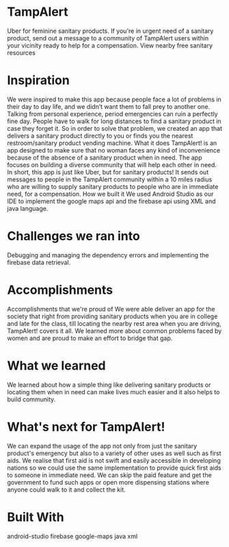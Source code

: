 # TampAlert

Uber for feminine sanitary products. 
If you're in urgent need of a sanitary product, send out a message to a community of TampAlert users within your vicinity ready to help for a compensation.
View nearby free sanitary resources

# Inspiration 
We were inspired to make this app because people face a lot of problems in their day to day life, and we didn’t want them to fall prey to another one. Talking from personal experience, period emergencies can ruin a perfectly fine day. People have to walk for long distances to find a sanitary product in case they forget it. So in order to solve that problem, we created an app that delivers a sanitary product directly to you or finds you the nearest restroom/sanitary product vending machine.
What it does TampAlert! is an app designed to make sure that no woman faces any kind of inconvenience because of the absence of a sanitary product when in need. The app focuses on building a diverse community that will help each other in need. In short, this app is just like Uber, but for sanitary products! It sends out messages to people in the TampAlert community within a 10 miles radius who are willing to supply sanitary products to people who are in immediate need, for a compensation.
How we built it We used Android Studio as our IDE to implement the google maps api and the firebase api using XML and java language.

# Challenges we ran into 
Debugging and managing the dependency errors and implementing the firebase data retrieval.

# Accomplishments
Accomplishments that we're proud of We were able deliver an app for the society that right from providing sanitary products when you are in college and late for the class, till locating the nearby rest area when you are driving, TampAlert! covers it all. We learned more about common problems faced by women and are proud to make an effort to bridge that gap.

# What we learned 
We learned about how a simple thing like delivering sanitary products or locating them when in need can make lives much easier and it also helps to build community.

# What's next for TampAlert! 
We can expand the usage of the app not only from just the sanitary product's emergency but also to a variety of other uses as well such as first aids. We realise that first aid is not swift and easily accessible in developing nations so we could use the same implementation to provide quick first aids to someone in immediate need. We can skip the paid feature and get the government to fund such apps or open more dispensing stations where anyone could walk to it and collect the kit.

# Built With
android-studio
firebase
google-maps
java
xml
